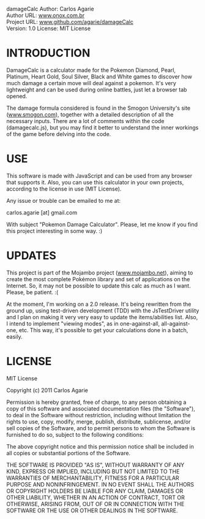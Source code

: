 damageCalc
Author: Carlos Agarie  
Author URL: www.onox.com.br  
Project URL: www.github.com/agarie/damageCalc  
Version: 1.0
License: MIT License   

INTRODUCTION
============

DamageCalc is a calculator made for the Pokemon Diamond, Pearl, Platinum, Heart Gold, Soul Silver, Black and White games to discover how much damage a certain move will deal against a pokemon. It's very lightweight and can be used during online battles, just let a browser tab opened.

The damage formula considered is found in the Smogon University's site (www.smogon.com), together with a detailed description of all the necessary inputs. There are a lot of comments within the code (damagecalc.js), but you may find it better to understand the inner workings of the game before delving into the code.

USE
===

This software is made with JavaScript and can be used from any browser that supports it. Also, you can use this calculator in your own projects, according to the license in use (MIT License).

Any issue or trouble can be emailed to me at:

carlos.agarie [at] gmail.com

With subject "Pokemon Damage Calculator". Please, let me know if you find this project interesting in some way. :)

UPDATES
=======

This project is part of the Mojambo project (www.mojambo.net), aiming to create the most complete Pokémon library and set of applications on the Internet. So, it may not be possible to update this calc as much as I want. Please, be patient. :(

At the moment, I'm working on a 2.0 release. It's being rewritten from the ground up, using test-driven development (TDD) with the JsTestDriver utility and I plan on making it very very easy to update the items/abilities list. Also, I intend to implement "viewing modes", as in one-against-all, all-against-one, etc. This way, it's possible to get your calculations done in a batch, easily.

LICENSE
=======

MIT License

Copyright (c) 2011 Carlos Agarie

Permission is hereby granted, free of charge, to any person obtaining a copy of this software and associated documentation files (the "Software"), to deal in the Software without restriction, including without limitation the rights to use, copy, modify, merge, publish, distribute, sublicense, and/or sell copies of the Software, and to permit persons to whom the Software is furnished to do so, subject to the following conditions:

The above copyright notice and this permission notice shall be included in all copies or substantial portions of the Software.

THE SOFTWARE IS PROVIDED "AS IS", WITHOUT WARRANTY OF ANY KIND, EXPRESS OR IMPLIED, INCLUDING BUT NOT LIMITED TO THE WARRANTIES OF MERCHANTABILITY, FITNESS FOR A PARTICULAR PURPOSE AND NONINFRINGEMENT. IN NO EVENT SHALL THE AUTHORS OR COPYRIGHT HOLDERS BE LIABLE FOR ANY CLAIM, DAMAGES OR OTHER LIABILITY, WHETHER IN AN ACTION OF CONTRACT, TORT OR OTHERWISE, ARISING FROM, OUT OF OR IN CONNECTION WITH THE SOFTWARE OR THE USE OR OTHER DEALINGS IN THE SOFTWARE.